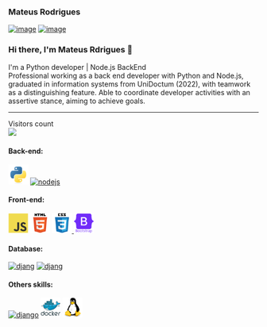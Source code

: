### Mateus Rodrigues

[![image](https://img.shields.io/badge/LinkedIn-0077B5?style=for-the-badge&logo=linkedin&logoColor=white)](https://www.linkedin.com/in/mateus-rodriguess/)
[![image](https://img.shields.io/badge/Gmail-D14836?style=for-the-badge&logo=gmail&logoColor=white)](mailto:mateus.rodrigues.sistema@gmail.com)

### Hi there, I'm Mateus Rdrigues 👋
I'm a Python developer | Node.js BackEnd
</br>
Professional working as a back end developer with Python and Node.js, graduated in information systems from UniDoctum (2022), with teamwork as a distinguishing feature. Able to coordinate developer activities with an assertive stance, aiming to achieve goals.
<hr>
Visitors count<br>
  <img src="https://profile-counter.glitch.me/mateus-rodriguess/count.svg" />
<h4>Back-end:</h4>
<a href="https://www.python.org" rel="nofollow"> <img src="https://raw.githubusercontent.com/devicons/devicon/master/icons/python/python-original.svg" alt="python" width="40" height="40" style="max-width: 100%;"></a>
<a href="https://nodejs.org/" rel="nofollow"> <img src="https://user-images.githubusercontent.com/32282846/148978512-7e711048-d72f-437d-91d1-9dfd3367f495.png" alt="nodejs" width="40" height="40" style="max-width: 100%;"></a>
<br>
<h4>Front-end:</h4>
<a href="https://developer.mozilla.org/en-US/docs/Web/JavaScript" rel="nofollow"> <img src="https://raw.githubusercontent.com/devicons/devicon/master/icons/javascript/javascript-original.svg" alt="javascript" width="40" height="40" style="max-width: 100%;"></a>
<a href="https://www.w3.org/html/" rel="nofollow"> <img src="https://raw.githubusercontent.com/devicons/devicon/master/icons/html5/html5-original-wordmark.svg" alt="html5" width="40" height="40" style="max-width: 100%;"></a>
<a href="https://www.w3schools.com/css/" rel="nofollow"> <img src="https://raw.githubusercontent.com/devicons/devicon/master/icons/css3/css3-original-wordmark.svg" alt="css3" width="40" height="40" style="max-width: 100%;">
</a> <a href="https://getbootstrap.com" rel="nofollow"> <img src="https://raw.githubusercontent.com/devicons/devicon/master/icons/bootstrap/bootstrap-plain-wordmark.svg" alt="bootstrap" width="40" height="40" style="max-width: 100%;"></a>
 <br>
 <h4>Database:</h4>
   <a href="https://www.mysql.com" rel="nofollow"> <img src="https://www.mysql.com/common/logos/logo-mysql-170x115.png" alt="djang" width="50" height="50" style="max-width: 100%;"></a>
   <a href="https://www.mysql.com" rel="nofollow"> <img src="https://img.icons8.com/color/240/000000/postgreesql.png" alt="djang" width="40" height="40" style="max-width: 100%;"></a>
<br>
<h4>Others skills:</h4>
  <a href="https://djangoproject.com" rel="nofollow"> <img src="https://static.djangoproject.com/img/logos/django-logo-positive.svg" alt="django" width="50" height="50" style="max-width: 100%;"></a>
  <a href="https://www.docker.com/" rel="nofollow"> <img src="https://raw.githubusercontent.com/devicons/devicon/master/icons/docker/docker-original-wordmark.svg" alt="docker" width="40" height="40" style="max-width: 100%;"></a>
<a href="https://www.photoshop.com/en" rel="nofollow">
  <a href="https://www.linux.org/" rel="nofollow"> <img src="https://raw.githubusercontent.com/devicons/devicon/master/icons/linux/linux-original.svg" alt="linux" width="40" height="40" style="max-width: 100%;"></a>
